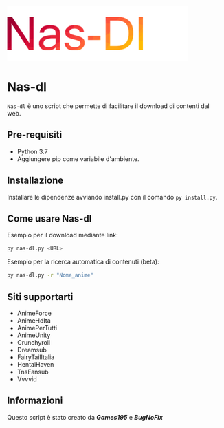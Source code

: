 ![Header](.github/logo/logo.png)

# Nas-dl
`Nas-dl` è uno script che permette di facilitare il download di contenti dal web.


## Pre-requisiti
* Python 3.7
* Aggiungere pip come variabile d'ambiente.

## Installazione

Installare le dipendenze avviando install.py con il comando `py install.py`.

## Come usare Nas-dl

Esempio per il download mediante link:

```bash
py nas-dl.py <URL>
```

Esempio per la ricerca automatica di contenuti (beta):

```bash
py nas-dl.py -r "Nome_anime"
```

## Siti supportarti
* AnimeForce
* ~~AnimeHdIta~~
* AnimePerTutti
* AnimeUnity
* Crunchyroll
* Dreamsub
* FairyTailItalia
* HentaiHaven
* TnsFansub
* Vvvvid

## Informazioni
Questo script è stato creato da ***Games195*** e ***BugNoFix***
